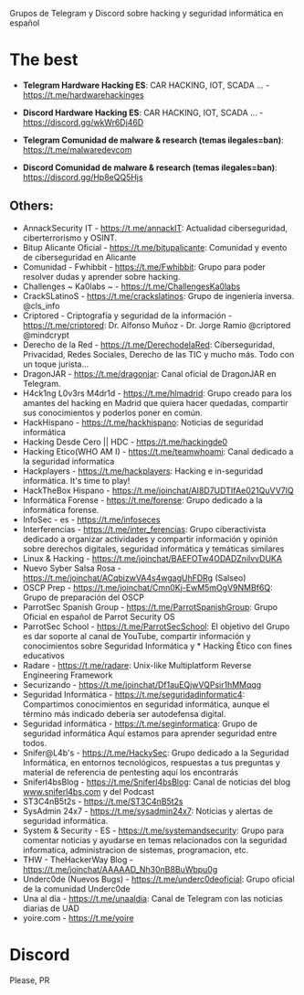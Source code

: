 Grupos de Telegram y Discord sobre hacking y seguridad informática en español

# The best

* **Telegram Hardware Hacking ES**: CAR HACKING, IOT, SCADA ... - https://t.me/hardwarehackinges

* **Discord Hardware Hacking ES**: CAR HACKING, IOT, SCADA ... - https://discord.gg/wkWr6Dj46D

* **Telegram Comunidad de malware & research (temas ilegales=ban)**: https://t.me/malwaredevcom

* **Discord Comunidad de malware & research (temas ilegales=ban)**: https://discord.gg/Hp8eQQ5Hjs


## Others:

* AnnackSecurity IT - https://t.me/annackIT: Actualidad ciberseguridad, ciberterrorismo y OSINT. 
* Bitup Alicante Oficial - https://t.me/bitupalicante: Comunidad y evento de ciberseguridad en Alicante
* Comunidad - Fwhibbit -  https://t.me/Fwhibbit: Grupo para poder resolver dudas y aprender sobre hacking. 
* Challenges ~ Ka0labs ~ - https://t.me/ChallengesKa0labs
* CrackSLatinoS - https://t.me/crackslatinos: Grupo de ingeniería inversa. @cls_info
* Criptored - Criptografía y seguridad de la información - https://t.me/criptored: Dr. Alfonso Muñoz - Dr. Jorge Ramio @criptored @mindcrypt
* Derecho de la Red - https://t.me/DerechodelaRed: Ciberseguridad, Privacidad, Redes Sociales, Derecho de las TIC y mucho más. Todo con un toque jurista...
* DragonJAR - https://t.me/dragonjar: Canal oficial de DragonJAR en Telegram.
* H4ck1ng L0v3rs M4dr1d - https://t.me/hlmadrid: Grupo creado para los amantes del hacking en Madrid que quiera hacer quedadas, compartir sus conocimientos y poderlos poner en común.
* HackHispano - https://t.me/hackhispano: Noticias de seguridad informática
* Hacking Desde Cero || HDC - https://t.me/hackingde0
* Hacking Etico(WHO AM I) - https://t.me/teamwhoami: Canal dedicado a la seguridad informatica
* Hackplayers - https://t.me/hackplayers: Hacking e in-seguridad informática. It's time to play!
* HackTheBox Hispano - https://t.me/joinchat/AI8D7UDTIfAe021QuVV7lQ
* Informática Forense - https://t.me/forense: Grupo dedicado a la informática forense.
* InfoSec - es - https://t.me/infoseces
* Interferencias - https://t.me/inter_ferencias: Grupo ciberactivista dedicado a organizar actividades y compartir información y opinión sobre derechos digitales, seguridad informática y temáticas similares
* Linux & Hacking - https://t.me/joinchat/BAEFOTw4ODADZnilvvDUKA
* Nuevo Syber Salsa Rosa - https://t.me/joinchat/ACqbizwVA4s4wgagUhFDRg (Salseo)
* OSCP Prep - https://t.me/joinchat/Cmn0Kj-EwM5mOgV9NMBf6Q: Grupo de preparación del OSCP
* ParrotSec Spanish Group - https://t.me/ParrotSpanishGroup: Grupo Oficial en español de Parrot Security OS
* ParrotSec School - https://t.me/ParrotSecSchool: El objetivo del Grupo es dar soporte al canal de YouTube, compartir información y conocimientos sobre Seguridad Informática y * Hacking Ético con fines educativos
* Radare - https://t.me/radare: Unix-like Multiplatform Reverse Engineering Framework 
* Securizando - https://t.me/joinchat/Df1auEQjwVQPsir1hMMqqg
* Seguridad Informática - https://t.me/seguridadinformatic4: Compartimos conocimientos en seguridad informática, aunque el término más indicado debería ser autodefensa digital.
* Seguridad informática - https://t.me/seginformatica: Grupo de seguridad informática Aquí estamos para aprender seguridad entre todos. 
* Snifer@L4b's - https://t.me/HackySec: Grupo dedicado a la Seguridad Informática, en entornos tecnológicos, respuestas a tus preguntas y material de referencia de pentesting aquí los encontrarás
* Sniferl4bsBlog - https://t.me/Sniferl4bsBlog: Canal de noticias del blog www.sniferl4bs.com y del Podcast
* ST3C4nB5t2s -  https://t.me/ST3C4nB5t2s
* SysAdmin 24x7 - https://t.me/sysadmin24x7: Noticias y alertas de seguridad informática.
* System & Security - ES - https://t.me/systemandsecurity: Grupo para comentar noticias y ayudarse en temas relacionados con la seguridad informatica, administracion de sistemas, programacion, etc.
* THW - TheHackerWay Blog - https://t.me/joinchat/AAAAAD_Nh30nB8BuWbpu0g
* Underc0de (Nuevos Bugs) - https://t.me/underc0deoficial: Grupo oficial de la comunidad Underc0de
* Una al día - https://t.me/unaaldia: Canal de Telegram con las noticias diarias de UAD  
* yoire.com - https://t.me/yoire

# Discord

Please, PR
